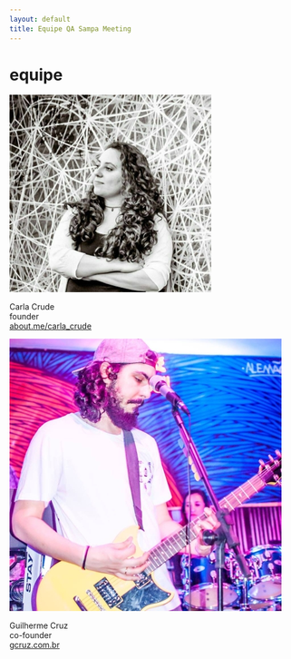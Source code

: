 ```yaml
---
layout: default
title: Equipe QA Sampa Meeting
---
```


<div class="team">
    <h1 class="pageTitle">equipe</h1>
    <div class="team-content">
        <div class="card">
            <a href="https://about.me/carla_crude" target="_blank">
                <img src="/assets/img/team/carla-crude.jpg">
            </a>
            <p class="intro">Carla Crude<br/>founder<br/>
                <a href="https://about.me/carla_crude" target="_blank">about.me/carla_crude</a>
            </p>
        </div>
        <div class="card">
            <a href="http://gcruz.com.br" target="_blank">
                <img src="/assets/img/team/guilherme-cruz.jpg">
            </a>
            <p class="intro">Guilherme Cruz<br/>co-founder<br/>
                <a href="http://gcruz.com.br" target="_blank">gcruz.com.br</a>
            </p>
        </div>
    </div>
</div>
